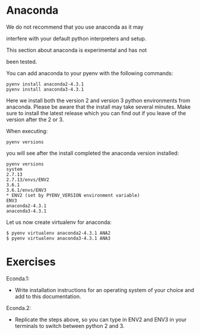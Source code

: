  Anaconda
========

We do not recommend that you use anaconda as it may

interfere with your default python interpreters and setup.

This section about anaconda is experimental and has not

been tested.

You can add anaconda to your pyenv with the following commands:

    pyenv install anaconda2-4.3.1
    pyenv install anaconda3-4.3.1

Here we install both the version 2 and version 3 python environments
from anaconda. Please be aware that the install may take several
minutes. Make sure to install the latest release which you can find out
if you leave of the version after the 2 or 3.

When executing:

    pyenv versions

you will see after the install completed the anaconda version
installed:

    pyenv versions
    system
    2.7.13
    2.7.13/envs/ENV2
    3.6.1
    3.6.1/envs/ENV3
    * ENV2 (set by PYENV_VERSION environment variable)
    ENV3
    anaconda2-4.3.1
    anaconda3-4.3.1

Let us now create virtualenv for anaconda:

    $ pyenv virtualenv anaconda2-4.3.1 ANA2
    $ pyenv virtualenv anaconda3-4.3.1 ANA3

Exercises
=========

Econda.1:

-   Write installation instructions for an operating system of your
    choice and add to this documentation.

Econda.2:

-   Replicate the steps above, so you can type in ENV2 and ENV3 in your
    terminals to switch between python 2 and 3.
